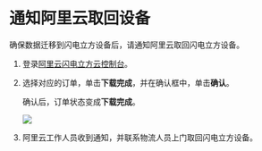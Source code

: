 # 通知阿里云取回设备

确保数据迁移到闪电立方设备后，请通知阿里云取回闪电立方设备。

1.  登录[阿里云闪电立方云控制台](https://mgw.console.aliyun.com/)。

2.  选择对应的订单，单击**下载完成**，并在确认框中，单击**确认**。

    确认后，订单状态变成**下载完成**。

    ![](http://docs-aliyun.cn-hangzhou.oss.aliyun-inc.com/assets/pic/118568/cn_zh/1558406303913/Image%2048.png)

3.  阿里云工作人员收到通知，并联系物流人员上门取回闪电立方设备。


